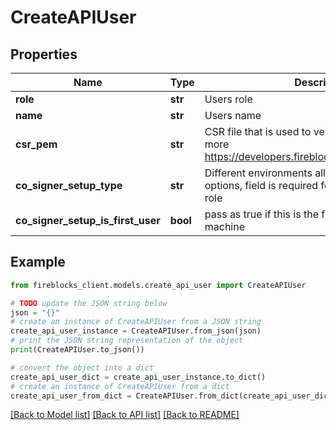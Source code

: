 # CreateAPIUser


## Properties

Name | Type | Description | Notes
------------ | ------------- | ------------- | -------------
**role** | **str** | Users role | 
**name** | **str** | Users name | 
**csr_pem** | **str** | CSR file that is used to verify API requests. read more https://developers.fireblocks.com/docs/quickstart | 
**co_signer_setup_type** | **str** | Different environments allow for different setup options, field is required for management/signer role | [optional] 
**co_signer_setup_is_first_user** | **bool** | pass as true if this is the first user on the coSigner machine | [optional] 

## Example

```python
from fireblocks_client.models.create_api_user import CreateAPIUser

# TODO update the JSON string below
json = "{}"
# create an instance of CreateAPIUser from a JSON string
create_api_user_instance = CreateAPIUser.from_json(json)
# print the JSON string representation of the object
print(CreateAPIUser.to_json())

# convert the object into a dict
create_api_user_dict = create_api_user_instance.to_dict()
# create an instance of CreateAPIUser from a dict
create_api_user_from_dict = CreateAPIUser.from_dict(create_api_user_dict)
```
[[Back to Model list]](../README.md#documentation-for-models) [[Back to API list]](../README.md#documentation-for-api-endpoints) [[Back to README]](../README.md)


